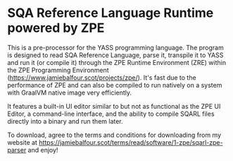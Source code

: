 # SQA Reference Language Runtime powered by ZPE
This is a pre-processor for the YASS programming language. The program is designed to read SQA Reference Language, parse it, transpile it to YASS and run it (or compile it) through the ZPE Runtime Environment 
(ZRE) within the ZPE Programming Environment (https://www.jamiebalfour.scot/projects/zpe/). It's fast due to the performance of ZPE and can also be compiled 
to run natively on a system with GraalVM native image very efficiently. 

It features a built-in UI editor similar to but not as functional as the ZPE UI Editor, a command-line interface, and the ability to compile SQARL files directly into a binary and run them later.

To download, agree to the terms and conditions for downloading from my website at https://jamiebalfour.scot/terms/read/software/1-zpe/sqarl-zpe-parser and enjoy!
